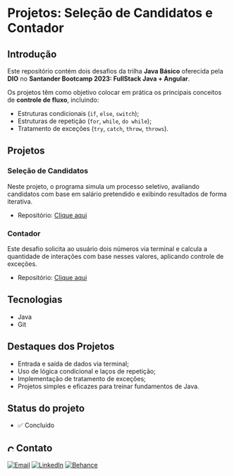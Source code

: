 # Projetos: Seleção de Candidatos e Contador

## Introdução

Este repositório contém dois desafios da trilha **Java Básico** oferecida pela **DIO** no **Santander Bootcamp 2023: FullStack Java + Angular**.

Os projetos têm como objetivo colocar em prática os principais conceitos de **controle de fluxo**, incluindo:

- Estruturas condicionais (`if`, `else`, `switch`);
- Estruturas de repetição (`for`, `while`, `do while`);
- Tratamento de exceções (`try`, `catch`, `throw`, `throws`).


##  Projetos

### Seleção de Candidatos

Neste projeto, o programa simula um processo seletivo, avaliando candidatos com base em salário pretendido e exibindo resultados de forma iterativa.

- Repositório: [Clique aqui](https://github.com/suuzanemoura/dio-projetos-selecao-candidatos-e-contador/tree/main/selecao-candidatos)


### Contador

Este desafio solicita ao usuário dois números via terminal e calcula a quantidade de interações com base nesses valores, aplicando controle de exceções.

- Repositório: [Clique aqui](https://github.com/suuzanemoura/dio-projetos-selecao-candidatos-e-contador/tree/main/desafio-controle-de-fluxo)


## Tecnologias
- Java
- Git

## Destaques dos Projetos
- Entrada e saída de dados via terminal;
- Uso de lógica condicional e laços de repetição;
- Implementação de tratamento de exceções;
- Projetos simples e eficazes para treinar fundamentos de Java.

## Status do projeto

- ✅ Concluído

## <img alt="Coração Roxo" height="15" src="https://github.com/suuzanemoura/suuzanemoura/assets/104701271/ce158244-38f2-4162-b0a4-24b1cfa66ef8"> Contato

[![Email](https://img.shields.io/badge/-Gmail-EBE2F1?style=for-the-badge&logo=gmail&logoColor=460C68)](mailto:suuzanemoura@gmail.com)
[![LinkedIn](https://img.shields.io/badge/LinkedIn-EBE2F1?style=for-the-badge&logo=linkedin&logoColor=460C68)](https://www.linkedin.com/in/suuzanemoura)
[![Behance](https://img.shields.io/badge/-Behance-EBE2F1?style=for-the-badge&logo=behance&logoColor=460C68)](https://www.behance.net/suzanemoura)
